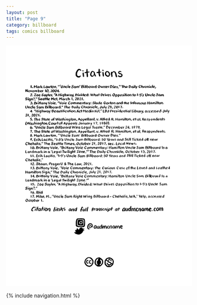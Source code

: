 ```yaml
---
layout: post
title: "Page 9"
category: billboard
tags: comics billboard
---
```


![Cover](/assets/billboardzine/9.png)

{% include navigation.html %}
